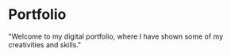 # Portfolio
 "Welcome to my digital portfolio, where I have shown some of my creativities and skills."
